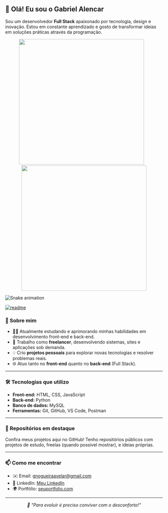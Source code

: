 ## 👋 Olá! Eu sou o Gabriel Alencar

Sou um desenvolvedor **Full Stack** apaixonado por tecnologia, design e inovação. Estou em constante aprendizado e gosto de transformar ideias em soluções práticas através da programação.

<p align="center">
  <img src="https://github-readme-stats.vercel.app/api?username=devGabrielAlencar&show_icons=true&theme=radical&count_private=true" width="400"/>
  &nbsp;&nbsp;&nbsp;
  <img src="https://github-readme-stats.vercel.app/api/top-langs/?username=devGabrielAlencar&layout=compact&theme=radical" width="400"/>
</p>

![Snake animation](https://raw.githubusercontent.com/devGabrielAlencar/devGabrielAlencar/output/github-contribution-grid-snake.svg)

[![readme](https://github-stats.vercel.app/api/pin/?username=devGabrielAlencar&repo=devGabrielAlencar7&theme=react)](https://github.com/devGabrielAlencar)



### 🚀 Sobre mim

- 👨‍💻 Atualmente estudando e aprimorando minhas habilidades em desenvolvimento front-end e back-end.  
- 🔧 Trabalho como **freelancer**, desenvolvendo sistemas, sites e aplicações sob demanda.  
- 💡 Crio **projetos pessoais** para explorar novas tecnologias e resolver problemas reais.  
- 🌐 Atuo tanto no **front-end** quanto no **back-end** (Full Stack).

<hr>

### 🛠️ Tecnologias que utilizo

- **Front-end:** HTML, CSS, JavaScript  
- **Back-end:** Python  
- **Banco de dados:** MySQL  
- **Ferramentas:** Git, GitHub, VS Code, Postman

<hr>

### 📁 Repositórios em destaque

Confira meus projetos aqui no GitHub! Tenho repositórios públicos com projetos de estudo, freelas (quando possível mostrar), e ideias próprias.

---

### 📫 Como me encontrar

- ✉️ Email: gnogueiraavelar@gmail.com  
- 💼 LinkedIn: [Meu LinkedIn](https://www.linkedin.com/in/seuperfil/)  
- 🌍 Portfólio: [seuportfolio.com](https://seuportfolio.com)

---

<p align="center"><i>🧠 "Para evoluir é preciso conviver com o desconforto!"</i></p>
